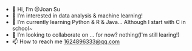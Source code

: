 - 👋 Hi, I’m @Joan Su
- 👀 I’m interested in data analysis & machine learning!
- 🌱 I’m currently learning Python & R & Java... Although I start with C in school~
- 💞️ I’m looking to collaborate on ... for now? nothing(I'm still learing!)
- 📫 How to reach me 1624896333@qq.com

<!---
Joan Su is a ✨ special ✨ repository because its `README.md` (this file) appears on your GitHub profile.
You can click the Preview link to take a look at your changes.
--->
